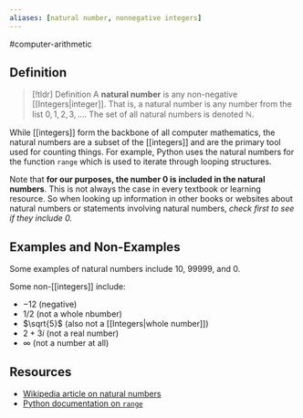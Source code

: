 ```yaml
---
aliases: [natural number, nonnegative integers]
---
```

#computer-arithmetic 

## Definition 

> [!tldr] Definition
> A **natural number** is any non-negative [[Integers|integer]]. That is, a natural number is any number from the list $0, 1, 2, 3, \dots$. The set of all natural numbers is denoted $\mathbb{N}$. 

While [[integers]] form the backbone of all computer mathematics, the natural numbers are a subset of the [[integers]] and are the primary tool used for counting things. For example, Python uses the natural numbers for the function `range` which is used to iterate through looping structures. 

Note that **for our purposes, the number $0$ is included in the natural numbers**. This is not always the case in every textbook or learning resource. So when looking up information in other books or websites about natural numbers or statements involving natural numbers, *check first to see if they include 0.*
## Examples and Non-Examples 

Some examples of natural numbers include $10$, $99999$, and $0$. 

Some non-[[integers]] include: 
- $-12$ (negative) 
- $1/2$ (not a whole nbumber)
- $\sqrt{5}$ (also not a [[Integers|whole number]]) 
- $2 + 3i$ (not a real number) 
- $\infty$ (not a number at all) 
## Resources 

- [Wikipedia article on natural numbers](https://en.wikipedia.org/wiki/Natural_number)
- [Python documentation on `range`](https://docs.python.org/3/library/functions.html#func-range) 